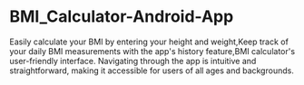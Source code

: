 # BMI_Calculator-Android-App
Easily calculate your BMI by entering your height and weight,Keep track of your daily BMI measurements with the app's history feature,BMI calculator's user-friendly interface. Navigating through the app is intuitive and straightforward, making it accessible for users of all ages and backgrounds.
